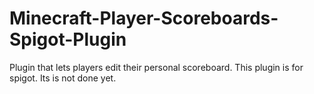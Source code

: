 # Minecraft-Player-Scoreboards-Spigot-Plugin
Plugin that lets players edit their personal scoreboard. This plugin is for spigot. Its is not done yet.
